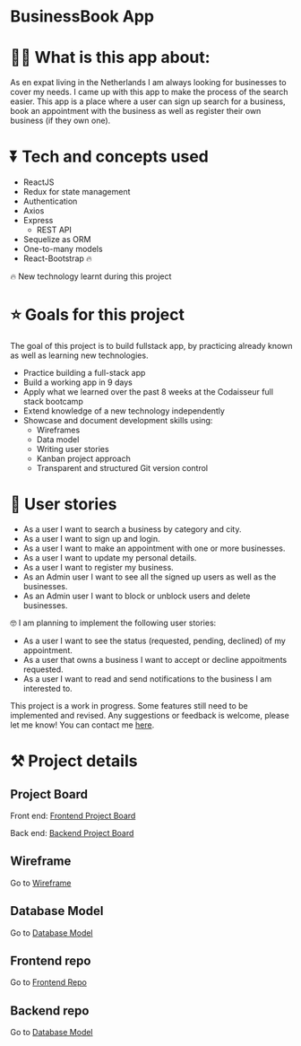 # BusinessBook App

# 👩‍💻 What is this app about:
As en expat living in the Netherlands I am always looking for businesses to cover my needs. I came up with this app to make the process of the search easier. This app is a place where a user can sign up search for a business, book an appointment with the business as well as register their own business (if they own one).


# ⏬ Tech and concepts used

- ReactJS
- Redux for state management
- Authentication
- Axios
- Express
   * REST API
- Sequelize as ORM
- One-to-many models
- React-Bootstrap 🔥

🔥  New technology learnt during this project

# ⭐ Goals for this project
The goal of this project is to build fullstack app, by practicing already known as well as learning new technologies.

- Practice building a full-stack app
- Build a working app in 9 days
- Apply what we learned over the past 8 weeks at the Codaisseur full stack bootcamp
- Extend knowledge of a new technology independently
- Showcase and document development skills using:
     * Wireframes
     * Data model
     * Writing user stories
     * Kanban project approach
     * Transparent and structured Git version control

# 📓 User stories
- As a user I want to search a business by category and city.
- As a user I want to sign up and login.
- As a user I want to make an appointment with one or more businesses.
- As a user I want to update my personal details.
- As a user I want to register my business.
- As an Admin user I want to see all the signed up users as well as the businesses.
- As an Admin user I want to block or unblock users and delete businesses.

🤓 I am planning to implement the following user stories:
* As a user I want to see the status (requested, pending, declined) of my appointment.
* As a user that owns a business I want to accept or decline appoitments requested.
* As a user I want to read and send notifications to the business I am interested to.

This project is a work in progress. Some features still need to be implemented and revised. Any suggestions or feedback is welcome, please let me know! You can contact me [here](https://www.linkedin.com/in/evangelia-alamani-487647137/).


# ⚒ Project details

## Project Board

Front end:
[Frontend Project Board](https://github.com/VanessaAla/businessbook-frontend/projects/1) 

Back end:
[Backend Project Board](https://github.com/VanessaAla/businessbook-backend/projects/1) 

## Wireframe

Go to [Wireframe](https://wireframepro.mockflow.com/editor.jsp?editor=on&bgcolor=white&perm=Create&ptitle=My%20Project&category=featured&projectid=M9ad1ad852a3104db6b9b5b3bfb849d631617526151986&publicid=83ff7ff9b34e40de8c460abda2c28707#/page/56b827f523104cf09a79830a5ee018f9)

## Database Model

Go to [Database Model](https://dbdiagram.io/d/6069a310ecb54e10c33e9b12)

## Frontend repo

Go to [Frontend Repo](https://github.com/VanessaAla/businessbook-frontend)

## Backend repo

Go to [Database Model](https://github.com/VanessaAla/businessbook-backend)








